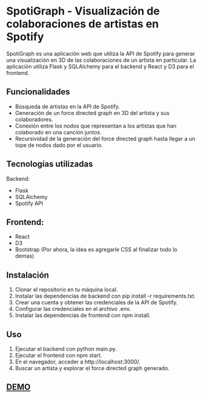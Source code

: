 # SpotiGraph - Visualización de colaboraciones de artistas en Spotify
SpotiGraph es una aplicación web que utiliza la API de Spotify para generar una visualización en 3D de las colaboraciones de un artista en particular. La aplicación utiliza Flask y SQLAlchemy para el backend y React y D3 para el frontend.

## Funcionalidades
- Búsqueda de artistas en la API de Spotify.
- Generación de un force directed graph en 3D del artista y sus colaboradores.
- Conexión entre los nodos que representan a los artistas que han colaborado en una canción juntos.
- Recursividad de la generación del force directed graph hasta llegar a un tope de nodos dado por el usuario.

## Tecnologías utilizadas
Backend:

- Flask
- SQLAlchemy
- Spotify API

## Frontend:

- React
- D3
- Bootstrap (Por ahora, la idea es agregarle CSS al finalizar todo lo demas)

## Instalación
1. Clonar el repositorio en tu máquina local.
2. Instalar las dependencias de backend con pip install -r requirements.txt.
3. Crear una cuenta y obtener las credenciales de la API de Spotify.
4. Configurar las credenciales en el archivo .env.
5. Instalar las dependencias de frontend con npm install.

## Uso
1. Ejecutar el backend con python main.py.
2. Ejecutar el frontend con npm start.
3. En el navegador, acceder a http://localhost:3000/.
4. Buscar un artista y explorar el force directed graph generado.


## [DEMO](https://www.youtube.com/watch?v=ACRrcaVPWw8)



